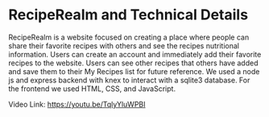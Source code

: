 #  RecipeRealm and Technical Details
RecipeRealm is a website focused on creating a place where people can share their favorite recipes with others and see the recipes nutritional information. Users can create an account and immediately add their favorite recipes to the website. Users can see other recipes that others have added and save them to their My Recipes list for future reference. We used a node js and express backend with knex to interact with a sqlite3 database. For the frontend we used HTML, CSS, and JavaScript.

Video Link: https://youtu.be/TqlyYluWPBI
